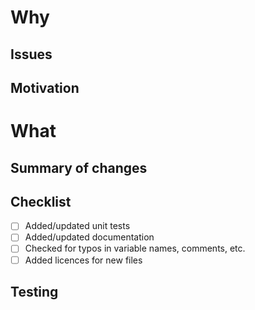 # Why
## Issues

## Motivation

# What
## Summary of changes

## Checklist
- [ ] Added/updated unit tests
- [ ] Added/updated documentation
- [ ] Checked for typos in variable names, comments, etc.
- [ ] Added licences for new files

## Testing
